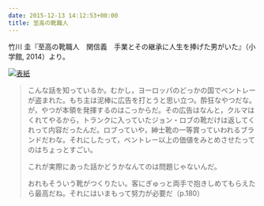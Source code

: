 ```yaml
---
date: 2015-12-13 14:12:53+00:00
title: 至高の靴職人
---
```


竹川 圭『至高の靴職人　関信義　手業とその継承に人生を捧げた男がいた』（小学館, 2014）より。

[![表紙](https://images-fe.ssl-images-amazon.com/images/P/4093883912.09.jpg)](http://www.amazon.co.jp/dp/4093883912?tag=inquisitor-22)

>こんな話を知っているか。むかし，ヨーロッパのどっかの国でベントレーが盗まれた。もち主は泥棒に広告を打とうと思い立つ。酔狂なやつだな。が，やつが本領を発揮するのはこっからだ。その広告はなんと，クルマはくれてやるから，トランクに入っていたジョン・ロブの靴だけは返してくれって内容だったんだ。ロブっていや，紳士靴の一等賞っていわれるブランドだわな。それにしたって，ベントレー以上の価値をみとめさせたってのはちょっとすごい。
>
>これが実際にあった話かどうかなんてのは問題じゃないんだ。
>
>おれもそういう靴がつくりたい。客にぎゅっと両手で抱きしめてもらえたら最高だね。それにはいまもって努力が必要だ（p.180）
